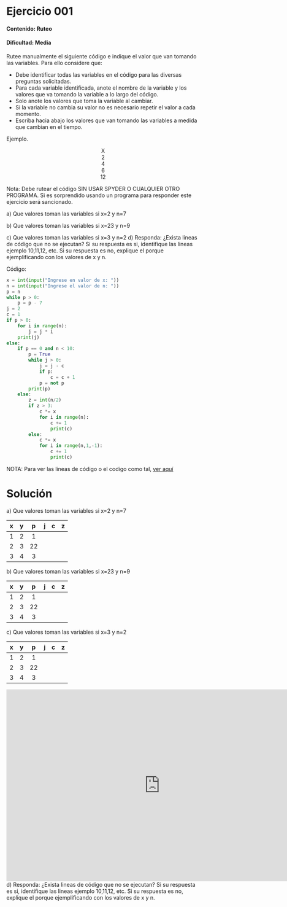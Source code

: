 # Ejercicio 001

#### Contenido: Ruteo

#### Dificultad: Media

Rutee manualmente el siguiente código e indique el valor que van tomando las variables. Para ello considere que:
* Debe identificar todas las variables en el código para las diversas preguntas solicitadas.
* Para cada variable identificada, anote el nombre de la variable y los valores que va tomando la variable a lo largo
del código.
* Solo anote los valores que toma la variable al cambiar.
* Si la variable no cambia su valor no es necesario repetir el valor a cada momento.
* Escriba hacia abajo los valores que van tomando las variables a medida que cambian en el tiempo.

Ejemplo.

<center>X</center>
<center>2</center>
<center>4</center>
<center>6</center>
<center>12</center>

Nota: Debe rutear el código SIN USAR SPYDER O CUALQUIER OTRO PROGRAMA. Si es sorprendido usando un programa
para responder este ejercicio será sancionado.

a) Que valores toman las variables si x=2 y n=7

b) Que valores toman las variables si x=23 y n=9

c) Que valores toman las variables si x=3 y n=2
d) Responda: ¿Exista lineas de código que no se ejecutan? Si su respuesta es si, identifique las lineas ejemplo
10,11,12, etc. Si su respuesta es no, explique el porque ejemplificando con los valores de x y n.

Código:
`````python
x = int(input("Ingrese en valor de x: "))
n = int(input("Ingrese el valor de n: "))
p = n
while p > 0:
    p = p - 7
j = 2
c = 1
if p > 0:
    for i in range(n):
        j = j * i
    print(j)
else:
    if p == 0 and n < 10:
        p = True
        while j > 0:
            j = j - c
            if p:
                c = c + 1
            p = not p
        print(p)
    else:
        z = int(n/2)
        if z > 3:
            c *= x
            for i in range(n):
                c += 1
                print(c)
        else:
            c *= x
            for i in range(n,1,-1):
                c += 1
                print(c)
`````

NOTA: Para ver las lineas de código o el codigo como tal, [ver aquí](catedra_001.py)

# Solución

a) Que valores toman las variables si x=2 y n=7

|  x  |  y  |  p  |  j  |  c  |  z  |
|:---:|:---:|:---:|:---:|:---:|:---:|
|  1  |  2  |  1  |     |     |     |
|  2  |  3  | 22  |     |     |     |
|  3  |  4  |  3  |     |     |     |

b) Que valores toman las variables si x=23 y n=9

|  x  |  y  |  p  |  j  |  c  |  z  |
|:---:|:---:|:---:|:---:|:---:|:---:|
|  1  |  2  |  1  |     |     |     |
|  2  |  3  | 22  |     |     |     |
|  3  |  4  |  3  |     |     |     |
c) Que valores toman las variables si x=3 y n=2

|  x  |  y  |  p  |  j  |  c  |  z  |
|:---:|:---:|:---:|:---:|:---:|:---:|
|  1  |  2  |  1  |     |     |     |
|  2  |  3  | 22  |     |     |     |
|  3  |  4  |  3  |     |     |     |

<iframe width="800" height="500" frameborder="0" src="https://pythontutor.com/iframe-embed.html#code=x%20%3D%20int%28input%28%22Ingrese%20en%20valor%20de%20x%3A%20%22%29%29%0An%20%3D%20int%28input%28%22Ingrese%20el%20valor%20de%20n%3A%20%22%29%29%0Ap%20%3D%20n%0Awhile%20p%20%3E%200%3A%0A%20%20%20%20p%20%3D%20p%20-%207%0Aj%20%3D%202%0Ac%20%3D%201%0Aif%20p%20%3E%200%3A%0A%20%20%20%20for%20i%20in%20range%28n%29%3A%0A%20%20%20%20%20%20%20%20j%20%3D%20j%20*%20i%0A%20%20%20%20print%28j%29%0Aelse%3A%0A%20%20%20%20if%20p%20%3D%3D%200%20and%20n%20%3C%2010%3A%0A%20%20%20%20%20%20%20%20p%20%3D%20True%0A%20%20%20%20%20%20%20%20while%20j%20%3E%200%3A%0A%20%20%20%20%20%20%20%20%20%20%20%20j%20%3D%20j%20-%20c%0A%20%20%20%20%20%20%20%20%20%20%20%20if%20p%3A%0A%20%20%20%20%20%20%20%20%20%20%20%20%20%20%20%20c%20%3D%20c%20%2B%201%0A%20%20%20%20%20%20%20%20%20%20%20%20p%20%3D%20not%20p%0A%20%20%20%20%20%20%20%20print%28p%29%0A%20%20%20%20else%3A%0A%20%20%20%20%20%20%20%20z%20%3D%20int%28n/2%29%0A%20%20%20%20%20%20%20%20if%20z%20%3E%203%3A%0A%20%20%20%20%20%20%20%20%20%20%20%20c%20*%3D%20x%0A%20%20%20%20%20%20%20%20%20%20%20%20for%20i%20in%20range%28n%29%3A%0A%20%20%20%20%20%20%20%20%20%20%20%20%20%20%20%20c%20%2B%3D%201%0A%20%20%20%20%20%20%20%20%20%20%20%20%20%20%20%20print%28c%29%0A%20%20%20%20%20%20%20%20else%3A%0A%20%20%20%20%20%20%20%20%20%20%20%20c%20*%3D%20x%0A%20%20%20%20%20%20%20%20%20%20%20%20for%20i%20in%20range%28n,1,-1%29%3A%0A%20%20%20%20%20%20%20%20%20%20%20%20%20%20%20%20c%20%2B%3D%201%0A%20%20%20%20%20%20%20%20%20%20%20%20%20%20%20%20print%28c%29&codeDivHeight=400&codeDivWidth=350&cumulative=false&curInstr=22&heapPrimitives=nevernest&origin=opt-frontend.js&py=3&rawInputLstJSON=%5B%222%22,%227%22%5D&textReferences=true"> </iframe>
d) Responda: ¿Exista lineas de código que no se ejecutan? Si su respuesta es si, identifique las lineas ejemplo
10,11,12, etc. Si su respuesta es no, explique el porque ejemplificando con los valores de x y n.
